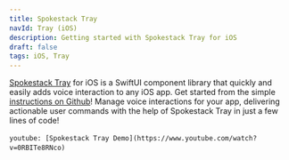 ```yaml
---
title: Spokestack Tray
navId: Tray (iOS)
description: Getting started with Spokestack Tray for iOS
draft: false
tags: iOS, Tray
---
```


<img src="../../assets/docs/ios-tray.png" style="display:none"/>

[Spokestack Tray](/docs/concepts/tray) for iOS is a SwiftUI component library that quickly and easily adds voice interaction to any iOS app. Get started from the simple [instructions on Github](https://github.com/spokestack/spokestack-tray-ios#installation)! Manage voice interactions for your app, delivering actionable user commands with the help of Spokestack Tray in just a few lines of code!

`youtube: [Spokestack Tray Demo](https://www.youtube.com/watch?v=0RBITe8RNco)`
